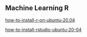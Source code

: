 ## Machine Learning R

[how-to-install-r-on-ubuntu-20.04](https://www.digitalocean.com/community/tutorials/how-to-install-r-on-ubuntu-20-04)

[how-to-install-rstudio-ubuntu-20-04](https://www.osradar.com/how-to-install-rstudio-ubuntu-20-04-18-04/)

